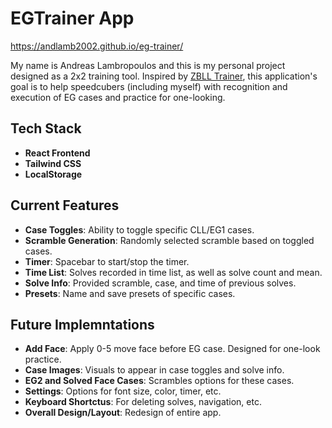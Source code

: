 # EGTrainer App
https://andlamb2002.github.io/eg-trainer/

My name is Andreas Lambropoulos and this is my personal project designed as a 2x2 training tool. Inspired by [ZBLL Trainer](https://bestsiteever.ru/zbll), this application's goal is to help speedcubers (including myself) with recognition and execution of EG cases and practice for one-looking.

## Tech Stack
- **React Frontend**
- **Tailwind CSS**
- **LocalStorage**

## Current Features
- **Case Toggles**: Ability to toggle specific CLL/EG1 cases.
- **Scramble Generation**: Randomly selected scramble based on toggled cases.
- **Timer**: Spacebar to start/stop the timer.
- **Time List**: Solves recorded in time list, as well as solve count and mean.
- **Solve Info**: Provided scramble, case, and time of previous solves.
- **Presets**: Name and save presets of specific cases.

## Future Implemntations
- **Add Face**: Apply 0-5 move face before EG case. Designed for one-look practice.
- **Case Images**: Visuals to appear in case toggles and solve info.
- **EG2 and Solved Face Cases**: Scrambles options for these cases.
- **Settings**: Options for font size, color, timer, etc.
- **Keyboard Shortctus**: For deleting solves, navigation, etc.
- **Overall Design/Layout**: Redesign of entire app.
